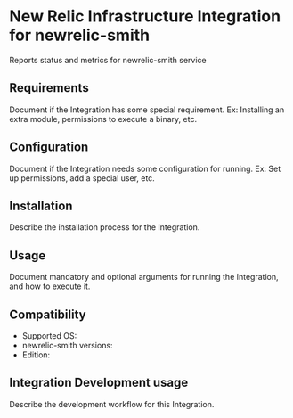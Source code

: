 # New Relic Infrastructure Integration for newrelic-smith

Reports status and metrics for newrelic-smith service

## Requirements

Document if the Integration has some special requirement. Ex: Installing an
extra module, permissions to execute a binary, etc.

## Configuration

Document if the Integration needs some configuration for running. Ex: Set
up permissions, add a special user, etc.

## Installation

Describe the installation process for the Integration.

## Usage

Document mandatory and optional arguments for running the Integration, and how to execute it.

## Compatibility

* Supported OS: 
* newrelic-smith versions:
* Edition: 

## Integration Development usage

Describe the development workflow for this Integration.
